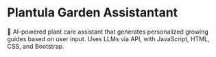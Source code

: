 # Plantula Garden Assistantant
🌿 AI-powered plant care assistant that generates personalized growing guides based on user input. Uses LLMs via API, with JavaScript, HTML, CSS, and Bootstrap.
